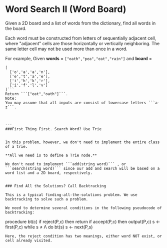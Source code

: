 # Word Search II (Word Board)

Given a 2D board and a list of words from the dictionary, find all words in the board.

Each word must be constructed from letters of sequentially adjacent cell, where "adjacent" cells are those horizontally or vertically neighboring. The same letter cell may not be used more than once in a word.

For example,
Given **words** = ```["oath","pea","eat","rain"]``` and **board** =

```
[
  ['o','a','a','n'],
  ['e','t','a','e'],
  ['i','h','k','r'],
  ['i','f','l','v']
]```
Return ```["eat","oath"]```.
Note:
You may assume that all inputs are consist of lowercase letters ```a-z```.



---
###First Thing First. Search Word? Use Trie


In this problem, however, we don't need to implement the entire class of a trie. 

**All we need is to define a Trie node.**

We don't need to implement ```add(string word)``` , or ```search(string word)``` since our add and search will be based on a word list and a 2D board, respectively.


### Find All the Solutions? Call Backtracking

This is a typical finding-all-the-solutions problem. We use backtracking to solve such a problem.

We need to determine several conditions in the following pseudocode of backtracking:

```
procedure bt(c)
  if reject(P,c) then return
  if accept(P,c) then output(P,c)
  s ← first(P,c)
  while s ≠ Λ do
    bt(s)
    s ← next(P,s)
```
Here, the reject condition has two meanings, either word NOT exist, or cell already visited.




